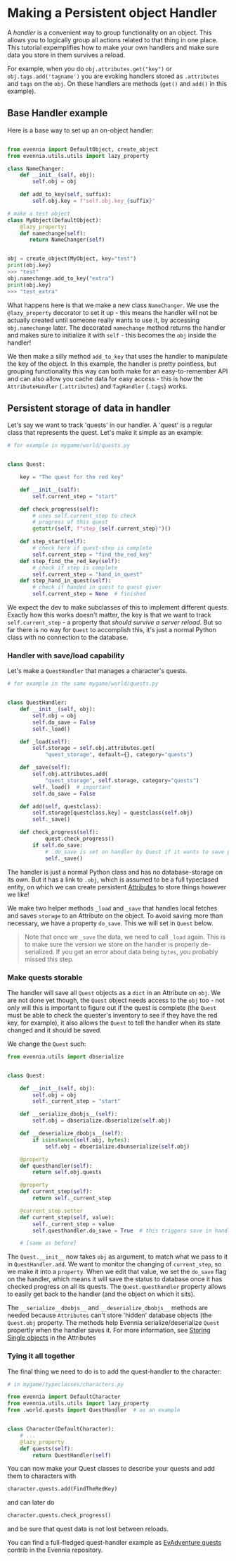 # Making a Persistent object Handler

A _handler_ is a convenient way to group functionality on an object. This allows you to logically
group all actions related to that thing in one place. This tutorial expemplifies how to make your
own handlers and make sure data you store in them survives a reload.

For example, when you do `obj.attributes.get("key")` or `obj.tags.add('tagname')` you are evoking
handlers stored as `.attributes` and `tags` on the `obj`. On these handlers are methods (`get()`
and `add()` in this example).

## Base Handler example

Here is a base way to set up an on-object handler:

```python

from evennia import DefaultObject, create_object
from evennia.utils.utils import lazy_property

class NameChanger:
    def __init__(self, obj):
        self.obj = obj

    def add_to_key(self, suffix):
        self.obj.key = f"self.obj.key_{suffix}"

# make a test object
class MyObject(DefaultObject):
    @lazy_property:
    def namechange(self):
       return NameChanger(self)


obj = create_object(MyObject, key="test")
print(obj.key)
>>> "test"
obj.namechange.add_to_key("extra")
print(obj.key)
>>> "test_extra"
```

What happens here is that we make a new class `NameChanger`. We use the
`@lazy_property` decorator to set it up - this means the handler will not be
actually created until someone really wants to use it, by accessing
`obj.namechange` later. The decorated `namechange` method returns the handler
and makes sure to initialize it with `self` - this becomes the `obj` inside the
handler!

We then make a silly method `add_to_key` that uses the handler to manipulate the
key of the object. In this example, the handler is pretty pointless, but
grouping functionality this way can both make for an easy-to-remember API and
can also allow you cache data for easy access - this is how the
`AttributeHandler` (`.attributes`) and `TagHandler` (`.tags`) works.

## Persistent storage of data in handler

Let's say we want to track 'quests' in our handler. A 'quest' is a regular class
that represents the quest. Let's make it simple as an example:

```python
# for example in mygame/world/quests.py


class Quest:

    key = "The quest for the red key"

    def __init__(self):
        self.current_step = "start"

    def check_progress(self):
        # uses self.current_step to check
        # progress of this quest
        getattr(self, f"step_{self.current_step}")()

    def step_start(self):
        # check here if quest-step is complete
        self.current_step = "find_the_red_key"
    def step_find_the_red_key(self):
        # check if step is complete
        self.current_step = "hand_in_quest"
    def step_hand_in_quest(self):
        # check if handed in quest to quest giver
        self.current_step = None  # finished

```

We expect the dev to make subclasses of this to implement different quests. Exactly how this works
doesn't matter, the key is that we want to track `self.current_step` - a property that _should
survive a server reload_. But so far there is no way for `Quest` to accomplish this, it's just a
normal Python class with no connection to the database.

### Handler with save/load capability

Let's make a `QuestHandler` that manages a character's quests.

```python
# for example in the same mygame/world/quests.py


class QuestHandler:
    def __init__(self, obj):
        self.obj = obj
        self.do_save = False
        self._load()

    def _load(self):
        self.storage = self.obj.attributes.get(
            "quest_storage", default={}, category="quests")

    def _save(self):
        self.obj.attributes.add(
            "quest_storage", self.storage, category="quests")
        self._load()  # important
        self.do_save = False

    def add(self, questclass):
        self.storage[questclass.key] = questclass(self.obj)
        self._save()

    def check_progress(self):
            quest.check_progress()
        if self.do_save:
            # .do_save is set on handler by Quest if it wants to save progress
            self._save()

```

The handler is just a normal Python class and has no database-storage on its own. But it has a link
to `.obj`, which is assumed to be a full typeclased entity, on which we can create
persistent [Attributes](../Components/Attributes.md) to store things however we like!

We make two helper methods `_load` and
`_save` that handles local fetches and saves `storage` to an Attribute on the object. To avoid
saving more than necessary, we have a property `do_save`. This we will set in `Quest` below.

> Note that once we `_save` the data, we need to call `_load` again. This is to make sure the version we store on the handler is properly de-serialized. If you get an error about data being `bytes`, you probably missed this step.


### Make quests storable

The handler will save all `Quest` objects as a `dict` in an Attribute on `obj`. We are not done yet
though, the `Quest` object needs access to the `obj` too - not only will this is important to figure
out if the quest is complete (the `Quest` must be able to check the quester's inventory to see if
they have the red key, for example), it also allows the `Quest` to tell the handler when its state
changed and it should be saved.

We change the `Quest` such:

```python
from evennia.utils import dbserialize


class Quest:

    def __init__(self, obj):
        self.obj = obj
        self._current_step = "start"

    def __serialize_dbobjs__(self):
        self.obj = dbserialize.dbserialize(self.obj)

    def __deserialize_dbobjs__(self):
        if isinstance(self.obj, bytes):
            self.obj = dbserialize.dbunserialize(self.obj)

    @property
    def questhandler(self):
        return self.obj.quests

    @property
    def current_step(self):
        return self._current_step

    @current_step.setter
    def current_step(self, value):
        self._current_step = value
        self.questhandler.do_save = True  # this triggers save in handler!

    # [same as before]

```

The `Quest.__init__` now takes `obj` as argument, to match what we pass to it in
`QuestHandler.add`. We want to monitor the changing of `current_step`, so we
make it into a `property`. When we edit that value, we set the `do_save` flag on
the handler, which means it will save the status to database once it has checked
progress on all its quests. The `Quest.questhandler` property allows to easily
get back to the handler (and the object on which it sits).

The `__serialize__dbobjs__` and `__deserialize_dbobjs__` methods are needed
because `Attributes` can't store 'hidden' database objects (the `Quest.obj`
property. The methods help Evennia serialize/deserialize `Quest` propertly when
the handler saves it.  For more information, see [Storing Single
objects](../Components/Attributes.md#storing-single-objects) in the Attributes

### Tying it all together

The final thing we need to do is to add the quest-handler to the character:

```python
# in mygame/typeclasses/characters.py

from evennia import DefaultCharacter
from evennia.utils.utils import lazy_property
from .world.quests import QuestHandler  # as an example


class Character(DefaultCharacter):
    # ...
    @lazy_property
    def quests(self):
        return QuestHandler(self)

```


You can now make your Quest classes to describe your quests and add them to
characters with

```python
character.quests.add(FindTheRedKey)
```

and can later do

```python
character.quests.check_progress()
```

and be sure that quest data is not lost between reloads.

You can find a full-fledged quest-handler example as  [EvAdventure
quests](evennia.contribs.tutorials.evadventure.quests) contrib in the Evennia
repository.
